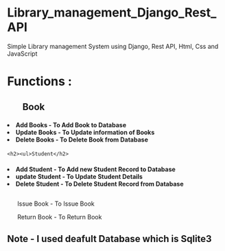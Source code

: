 # Library_management_Django_Rest_API
Simple Library management System  using Django, Rest API, Html, Css and JavaScript

<h1>Functions :</h1>
  <h2><ul>Book </h2>
    
  <h4><li>Add Books - To Add Book to Database </li>
  <li>Update Books - To Update information of Books </li>
    <li>Delete Books - To Delete Book from Database  </li></h3>
    </ul>

    <h2><ul>Student</h2>
      
  <h4><li>Add Student -  To Add new Student Record to Database </li>
  <li>update Student - To Update Student Details </li>
  <li>Delete Student - To Delete Student Record from Database </li></h4>
      </ul>
  <ul><h2></h2>Issue Book - To Issue Book</ul>
  <ul>Return Book - To Return Book </ul><h2>

Note - I used deafult Database which is Sqlite3 

